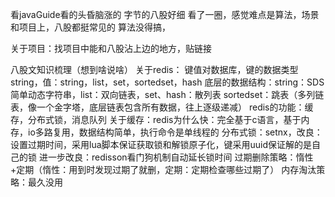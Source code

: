 看javaGuide看的头昏脑涨的
字节的八股好细
看了一圈，感觉难点是算法，场景和项目上，八股都挺常见的
算法没得搞，


关于项目：找项目中能和八股沾上边的地方，贴链接







八股文知识梳理（想到啥说啥）
关于redis：
键值对数据库，键的数据类型string，值：string，list，set，sortedset，hash
底层的数据结构：string：SDS简单动态字符串，list：双向链表，set、hash：散列表
sortedset：跳表（多列链表，像一个金字塔，底层链表包含所有数据，往上逐级递减）
redis的功能：缓存，分布式锁，消息队列
关于缓存：redis为什么快：完全基于c语言，基于内存，io多路复用，数据结构简单，执行命令是单线程的
分布式锁：setnx，改良：设置过期时间，采用lua脚本保证获取锁和解锁原子化，键采用uuid保证解的是自己的锁
进一步改良：redisson看门狗机制自动延长锁时间
过期删除策略：惰性+定期（惰性：用到时发现过期了就删，定期：定期检查哪些过期了）
内存淘汰策略：最久没用